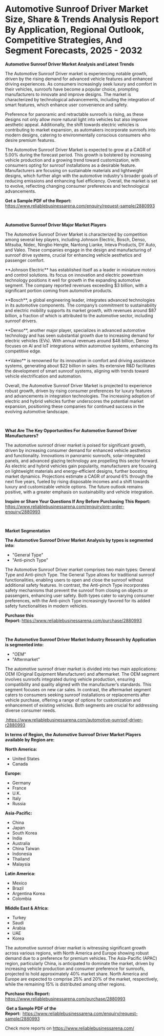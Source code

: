 <p><h1>Automotive Sunroof Driver Market Size, Share & Trends Analysis Report By Application, Regional Outlook, Competitive Strategies, And Segment Forecasts, 2025 - 2032</h1></p><p><strong>Automotive Sunroof Driver Market Analysis and Latest Trends</strong></p>
<p><p>The Automotive Sunroof Driver market is experiencing notable growth, driven by the rising demand for advanced vehicle features and enhanced driving experiences. As consumers increasingly seek luxury and comfort in their vehicles, sunroofs have become a popular choice, prompting manufacturers to innovate and improve designs. The market is characterized by technological advancements, including the integration of smart features, which enhance user convenience and safety.</p><p>Preference for panoramic and retractable sunroofs is rising, as these designs not only allow more natural light into vehicles but also improve aesthetic appeal. Additionally, the shift towards electric vehicles is contributing to market expansion, as automakers incorporate sunroofs into modern designs, catering to environmentally conscious consumers who desire premium features.</p><p>The Automotive Sunroof Driver Market is expected to grow at a CAGR of 5.00% during the forecast period. This growth is bolstered by increasing vehicle production and a growing trend toward customization, with consumers opting for sunroof installations as a desirable feature. Manufacturers are focusing on sustainable materials and lightweight designs, which further align with the automotive industry's broader goals of reducing emissions and enhancing fuel efficiency. Overall, the market is set to evolve, reflecting changing consumer preferences and technological advancements.</p></p>
<p><strong>Get a Sample PDF of the Report:&nbsp;</strong> <a href="https://www.reliablebusinessarena.com/enquiry/request-sample/2880993?utm_campaign=3354&utm_medium=2&utm_source=Github&utm_content=ia&utm_term=12032025&utm_id=automotive-sunroof-driver">https://www.reliablebusinessarena.com/enquiry/request-sample/2880993</a></p>
<p>&nbsp;</p>
<p><strong>Automotive Sunroof Driver Major Market Players</strong></p>
<p><p>The Automotive Sunroof Driver Market is characterized by competition among several key players, including Johnson Electric, Bosch, Denso, Mitsuba, Nidec, Ningbo Hengte, Nantong Lianke, Inteva Products, DY Auto, and Valeo. These companies engage in the design and manufacturing of sunroof drive systems, crucial for enhancing vehicle aesthetics and passenger comfort.</p><p>**Johnson Electric** has established itself as a leader in miniature motors and control solutions. Its focus on innovation and electric powertrain technology positions it well for growth in the expanding automotive segment. The company reported revenues exceeding $3 billion, with a significant portion coming from automotive products.</p><p>**Bosch**, a global engineering leader, integrates advanced technologies in its automotive components. The company’s commitment to sustainability and electric mobility supports its market growth, with revenues around $87 billion, a fraction of which is attributed to the automotive sector, including sunroof drivers.</p><p>**Denso**, another major player, specializes in advanced automotive technology and has seen substantial growth due to increasing demand for electric vehicles (EVs). With annual revenues around $48 billion, Denso focuses on AI and IoT integrations within automotive systems, enhancing its competitive edge.</p><p>**Valeo** is renowned for its innovation in comfort and driving assistance systems, generating about $22 billion in sales. Its extensive R&D facilitates the development of smart sunroof systems, aligning with trends toward vehicle electrification and automation.</p><p>Overall, the Automotive Sunroof Driver Market is projected to experience robust growth, driven by rising consumer preferences for luxury features and advancements in integration technologies. The increasing adoption of electric and hybrid vehicles further underscores the potential market expansion, positioning these companies for continued success in the evolving automotive landscape.</p></p>
<p>&nbsp;</p>
<p><strong>What Are The Key Opportunities For Automotive Sunroof Driver Manufacturers?</strong></p>
<p><p>The automotive sunroof driver market is poised for significant growth, driven by increasing consumer demand for enhanced vehicle aesthetics and functionality. Innovations in panoramic sunroofs, solar-integrated panels, and advanced glazing technology are propelling this sector forward. As electric and hybrid vehicles gain popularity, manufacturers are focusing on lightweight materials and energy-efficient designs, further boosting market dynamics. Projections estimate a CAGR of around 6% through the next five years, fueled by rising disposable incomes and a shift towards luxury and customizable vehicle options. The future outlook remains positive, with a greater emphasis on sustainability and vehicle integration.</p></p>
<p><strong>Inquire or Share Your Questions If Any Before Purchasing This Report:</strong> <a href="https://www.reliablebusinessarena.com/enquiry/pre-order-enquiry/2880993?utm_campaign=3354&utm_medium=2&utm_source=Github&utm_content=ia&utm_term=12032025&utm_id=automotive-sunroof-driver">https://www.reliablebusinessarena.com/enquiry/pre-order-enquiry/2880993</a></p>
<p>&nbsp;</p>
<p><strong>Market Segmentation</strong></p>
<p><strong>The Automotive Sunroof Driver Market Analysis by types is segmented into:</strong></p>
<p><ul><li>"General Type"</li><li>"Anti-pinch Type"</li></ul></p>
<p><p>The Automotive Sunroof Driver market comprises two main types: General Type and Anti-pinch Type. The General Type allows for traditional sunroof functionalities, enabling users to open and close the sunroof without additional safety features. In contrast, the Anti-pinch Type incorporates safety mechanisms that prevent the sunroof from closing on objects or passengers, enhancing user safety. Both types cater to varying consumer preferences, with the Anti-pinch Type increasingly favored for its added safety functionalities in modern vehicles.</p></p>
<p><strong>Purchase this Report:&nbsp;</strong><a href="https://www.reliablebusinessarena.com/purchase/2880993?utm_campaign=3354&utm_medium=2&utm_source=Github&utm_content=ia&utm_term=12032025&utm_id=automotive-sunroof-driver">https://www.reliablebusinessarena.com/purchase/2880993</a></p>
<p>&nbsp;</p>
<p><strong>The Automotive Sunroof Driver Market Industry Research by Application is segmented into:</strong></p>
<p><ul><li>"OEM"</li><li>"Aftermarket"</li></ul></p>
<p><p>The automotive sunroof driver market is divided into two main applications: OEM (Original Equipment Manufacturer) and aftermarket. The OEM segment involves sunroofs integrated during vehicle production, ensuring compatibility and quality aligned with the manufacturer’s standards. This segment focuses on new car sales. In contrast, the aftermarket segment caters to consumers seeking sunroof installations or replacements after vehicle purchase, offering a range of options for customization and enhancement of existing vehicles. Both segments are crucial for addressing diverse consumer needs.</p></p>
<p><a href="https://www.reliablebusinessarena.com/automotive-sunroof-driver-r2880993?utm_campaign=3354&utm_medium=2&utm_source=Github&utm_content=ia&utm_term=12032025&utm_id=automotive-sunroof-driver">&nbsp;https://www.reliablebusinessarena.com/automotive-sunroof-driver-r2880993</a></p>
<p><strong>In terms of Region, the Automotive Sunroof Driver Market Players available by Region are:</strong></p>
<p>
    <p> <strong> North America: </strong>
        <ul>
            <li>United States</li>
            <li>Canada</li>
        </ul>
        </p> 
    <p> <strong> Europe: </strong>
        <ul>
            <li>Germany</li>
            <li>France</li>
            <li>U.K.</li>
            <li>Italy</li>
            <li>Russia</li>
        </ul>
        </p> 
    <p> <strong> Asia-Pacific: </strong>
        <ul>
            <li>China</li>
            <li>Japan</li>
            <li>South Korea</li>
            <li>India</li>
            <li>Australia</li>
            <li>China Taiwan</li>
            <li>Indonesia</li>
            <li>Thailand</li>
            <li>Malaysia</li>
        </ul>
        </p> 
    <p> <strong> Latin America: </strong>
        <ul>
            <li>Mexico</li>
            <li>Brazil</li>
            <li>Argentina Korea</li>
            <li>Colombia</li>
        </ul>
        </p> 
    <p> <strong> Middle East & Africa: </strong>
        <ul>
            <li>Turkey</li>
            <li>Saudi</li>
            <li>Arabia</li>
            <li>UAE</li>
            <li>Korea</li>
        </ul>
    </p>
    </p>
<p><p>The automotive sunroof driver market is witnessing significant growth across various regions, with North America and Europe showing robust demand due to a preference for premium vehicles. The Asia-Pacific (APAC) region, particularly China, is anticipated to dominate the market, driven by increasing vehicle production and consumer preference for sunroofs, projected to hold approximately 40% market share. North America and Europe are expected to comprise 25% and 20% of the market, respectively, while the remaining 15% is distributed among other regions.</p></p>
<p><strong>Purchase this Report: </strong><a href="https://www.reliablebusinessarena.com/purchase/2880993?utm_campaign=3354&utm_medium=2&utm_source=Github&utm_content=ia&utm_term=12032025&utm_id=automotive-sunroof-driver">https://www.reliablebusinessarena.com/purchase/2880993</a></p>
<p>&nbsp;<strong>Get a Sample PDF of the Report:&nbsp;&nbsp;</strong><a href="https://www.reliablebusinessarena.com/enquiry/request-sample/2880993?utm_campaign=3354&utm_medium=2&utm_source=Github&utm_content=ia&utm_term=12032025&utm_id=automotive-sunroof-driver">https://www.reliablebusinessarena.com/enquiry/request-sample/2880993</a></p>
<p><strong></strong></p>
<p>Check more reports on <a href="https://www.reliablebusinessarena.com/?utm_campaign=3354&utm_medium=2&utm_source=Github&utm_content=ia&utm_term=12032025&utm_id=automotive-sunroof-driver">https://www.reliablebusinessarena.com/</a></p>